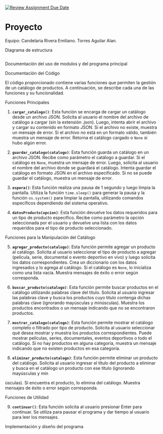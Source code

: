 [![Review Assignment Due Date](https://classroom.github.com/assets/deadline-readme-button-24ddc0f5d75046c5622901739e7c5dd533143b0c8e959d652212380cedb1ea36.svg)](https://classroom.github.com/a/LCXMIOgt)
# Proyecto
Equipo:
Candelaria Rivera Emiliano.
Torres Aguilar Alan.

Diagrama de estructura

![]()

Documentación del uso de modulos y del programa principal

Documentación del Código

El código proporcionado contiene varias funciones que permiten la gestión de un catálogo de productos. A continuación, se describe cada una de las funciones y su funcionalidad.

Funciones Principales

1. **`cargar_catalogo()`**: Esta función se encarga de cargar un catálogo desde un archivo JSON. Solicita al usuario el nombre del archivo de catálogo a cargar (sin la extensión .json). Luego, intenta abrir el archivo y cargar su contenido en formato JSON. Si el archivo no existe, muestra un mensaje de error. Si el archivo no está en un formato válido, también muestra un mensaje de error. Retorna el catálogo cargado o `None` si hubo algún error.

2. **`guardar_catalogo(catalogo)`**: Esta función guarda un catálogo en un archivo JSON. Recibe como parámetro el catálogo a guardar. Si el catálogo es `None`, muestra un mensaje de error. Luego, solicita al usuario el nombre del archivo donde se guardará el catálogo. Intenta guardar el catálogo en formato JSON en el archivo especificado. Si no se puede guardar el catálogo, muestra un mensaje de error.

3. **`espera()`**: Esta función realiza una pausa de 1 segundo y luego limpia la pantalla. Utiliza la función `time.sleep()` para generar la pausa y la función `os.system()` para limpiar la pantalla, utilizando comandos específicos dependiendo del sistema operativo.

4. **`datosProducto(opcion)`**: Esta función devuelve los datos requeridos para un tipo de producto específico. Recibe como parámetro la opción seleccionada por el usuario y devuelve una lista con los datos requeridos para el tipo de producto seleccionado.

 Funciones para la Manipulación del Catálogo

5. **`agregar_producto(catalogo)`**: Esta función permite agregar un producto al catálogo. Solicita al usuario seleccionar el tipo de producto a agregar (película, serie, documental o evento deportivo en vivo) y luego solicita los datos correspondientes. Crea un diccionario con los datos ingresados y lo agrega al catálogo. Si el catálogo es `None`, lo inicializa como una lista vacía. Muestra mensajes de éxito o error según corresponda.

6. **`buscar_producto(catalogo)`**: Esta función permite buscar productos en el catálogo utilizando palabras clave del título. Solicita al usuario ingresar las palabras clave y busca los productos cuyo título contenga dichas palabras clave (ignorando mayúsculas y minúsculas). Muestra los productos encontrados o un mensaje indicando que no se encontraron productos.

7. **`mostrar_catalogo(catalogo)`**: Esta función permite mostrar el catálogo completo o filtrado por tipo de producto. Solicita al usuario seleccionar qué desea mostrar y muestra los productos correspondientes. Puede mostrar películas, series, documentales, eventos deportivos o todo el catálogo. Si no hay productos en alguna categoría, muestra un mensaje indicando que no existen productos en esa categoría.

8. **`eliminar_producto(catalogo)`**: Esta función permite eliminar un producto del catálogo. Solicita al usuario ingresar el título del producto a eliminar y busca en el catálogo un producto con ese título (ignorando mayúsculas y min

úsculas). Si encuentra el producto, lo elimina del catálogo. Muestra mensajes de éxito o error según corresponda.

Funciones de Utilidad

9. **`continuar()`**: Esta función solicita al usuario presionar Enter para continuar. Se utiliza para pausar el programa y dar tiempo al usuario para leer los mensajes.




Implementación y diseño del programa



